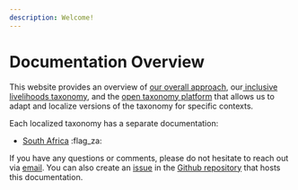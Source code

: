 ```yaml
---
description: Welcome!
---
```


# Documentation Overview

This website provides an overview of [our overall approach](overview/about-tabiya.md), our[ inclusive livelihoods taxonomy](overview/inclusive-livelihoods-taxonomy/), and the [open taxonomy platform](overview/inclusive-livelihoods-taxonomy/open-taxonomy-platform.md) that allows us to adapt and localize versions of the taxonomy for specific contexts.&#x20;

Each localized taxonomy has a separate documentation:

* [South Africa](https://docs.tabiya.org/approach) :flag\_za:

If you have any questions or comments, please do not hesitate to reach out via [email](mailto:hi@tabiya.tech). You can also create an [issue](https://github.com/tabiya-tech/docs/issues) in the [Github repository](https://github.com/tabiya-tech/docs/) that hosts this documentation.
